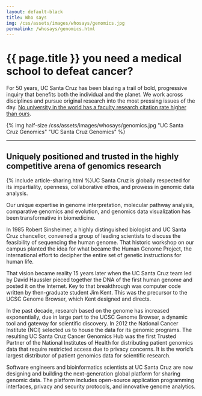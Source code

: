 ```yaml
---
layout: default-black
title: Who says
img: /css/assets/images/whosays/genomics.jpg
permalink: /whosays/genomics.html
---
```


# {{ page.title }} you need a medical school to defeat cancer?

For 50 years, UC Santa Cruz has been blazing a trail of bold, progressive inquiry that benefits both the individual and the planet. We work across disciplines and pursue original research into the most pressing issues of the day. [No university in the world has a faculty research citation rate higher than ours](http://www.timeshighereducation.co.uk/world-university-rankings/2014-15/world-ranking/range/001-200/page/1/order/scorecitations%7Cdesc).

{% img half-size /css/assets/images/whosays/genomics.jpg "UC Santa Cruz Genomics" "UC Santa Cruz Genomics" %}

***


## Uniquely positioned and trusted in the highly competitive arena of genomics research

{% include article-sharing.html %}UC Santa Cruz is globally respected for its impartiality, openness, collaborative ethos, and prowess in genomic data analysis.
 
Our unique expertise in genome interpretation, molecular pathway analysis, comparative genomics and evolution, and genomics data visualization has been transformative in biomedicine.
 
In 1985 Robert Sinsheimer, a highly distinguished biologist and UC Santa Cruz chancellor, convened a group of leading scientists to discuss the feasibility of sequencing the human genome. That historic workshop on our campus planted the idea for what became the Human Genome Project, the international effort to decipher the entire set of genetic instructions for human life. 
 
That vision became reality 15 years later when the UC Santa Cruz team led by David Haussler pieced together the DNA of the first human genome and posted it on the Internet. Key to that breakthrough was computer code written by then-graduate student Jim Kent. This was the precursor to the UCSC Genome Browser, which Kent designed and directs.
 
In the past decade, research based on the genome has increased exponentially, due in large part to the UCSC Genome Browser, a dynamic tool and gateway for scientific discovery. In 2012 the National Cancer Institute (NCI) selected us to house the data for its genomic programs. The resulting UC Santa Cruz Cancer Genomics Hub was the first Trusted Partner of the National Institutes of Health for distributing patient genomics data that require restricted access due to privacy concerns.  It is the world’s largest distributor of patient genomics data for scientific research.
 
Software engineers and bioinformatics scientists at UC Santa Cruz are now designing and building the next-generation global platform for sharing genomic data. The platform includes open-source application programming interfaces, privacy and security protocols, and innovative genome analytics.